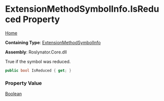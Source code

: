 # ExtensionMethodSymbolInfo\.IsReduced Property

[Home](../../../README.md)

**Containing Type**: [ExtensionMethodSymbolInfo](../README.md)

**Assembly**: Roslynator\.Core\.dll

  
True if the symbol was reduced\.

```csharp
public bool IsReduced { get; }
```

### Property Value

[Boolean](https://docs.microsoft.com/en-us/dotnet/api/system.boolean)

